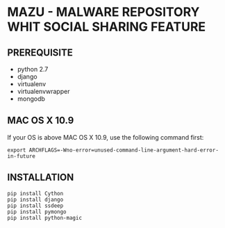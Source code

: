 # MAZU - MALWARE REPOSITORY WHIT SOCIAL SHARING FEATURE

## PREREQUISITE

- python 2.7
- django
- virtualenv
- virtualenvwrapper
- mongodb

## MAC OS X 10.9

If your OS is above MAC OS X 10.9, use the following command first:

```
export ARCHFLAGS=-Wno-error=unused-command-line-argument-hard-error-in-future
```

## INSTALLATION

```
pip install Cython
pip install django
pip install ssdeep
pip install pymongo
pip install python-magic
```
